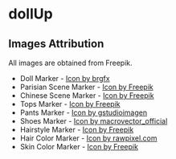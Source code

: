 # dollUp
## Images Attribution ##
All images are obtained from Freepik.
- Doll Marker - <a href="https://www.freepik.com/free-vector/set-cute-girl-cartoon-character_47757883.htm#fromView=search&page=1&position=12&uuid=e95c0ed4-a966-450b-aaec-c5f6845900ca">Icon by brgfx</a>
- Parisian Scene Marker - <a href="https://fr.freepik.com/vecteurs-libre/ensemble-elements-paris-aquarelle_950775.htm#fromView=author&page=1&position=4&uuid=9fb94c94-be40-4b5a-9466-954e05d8a45a&new_detail=true">Icon by Freepik</a>
- Chinese Scene Marker - <a href="https://fr.freepik.com/vecteurs-libre/collection-elements-design-plats-pour-festival-du-nouvel-an-chinois_93759519.htm#fromView=search&page=1&position=14&uuid=4d3cf355-ea3c-41a9-9090-1b7b1df7f529">Icon by Freepik</a>
- Tops Marker - <a href="https://www.freepik.com/free-vector/t-shirts-collection-different-colors_2415577.htm#fromView=image_search_similar&page=1&position=0&uuid=e3355e47-9719-4ccc-ad3f-2a715fcdb032">Icon by Freepik</a>
- Pants Marker - <a href="https://www.freepik.com/free-vector/summer-fashion-yellow-blue-floral-shorts_137411643.htm#fromView=search&page=1&position=22&uuid=accdc08b-c60a-4d4d-978c-71c9a64c537f">Icon by gstudioimagen</a>
- Shoes Marker - <a href="https://www.freepik.com/free-vector/footwear-colored-icons-set_4431156.htm#fromView=search&page=1&position=0&uuid=765fde9a-b2a8-4456-975f-b7a82b4ebea0">Icon by macrovector_official</a>
- Hairstyle Marker - <a href="https://www.freepik.com/free-vector/hand-drawn-curly-hair-types-with-women_12428982.htm#fromView=search&page=1&position=4&uuid=2457b67b-aba8-4205-a627-efc8c891a784">Icon by Freepik</a>
- Hair Color Marker - <a href="https://www.freepik.com/free-vector/coloring-your-hair-doodle-sticker-vector_34381472.htm#fromView=search&page=1&position=30&uuid=1bb8fa11-04c2-4551-a239-9718dd2ed3e3">Icon by rawpixel.com</a>
- Skin Color Marker - <a href="https://www.freepik.com/free-vector/international-group-women-with-flat-design_3290713.htm#fromView=search&page=1&position=37&uuid=167c8860-a25f-402a-b749-133bab97c68c">Icon by Freepik</a>
